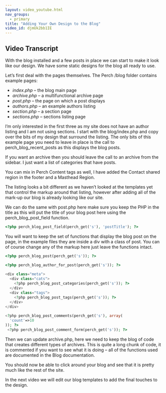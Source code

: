 ```yaml
---
layout: video_youtube.html
nav_groups:
  - primary
title: "Adding Your Own Design to the Blog"
video_id: djmUk2bb1IE
---
```

## Video Transcript

With the blog installed and a few posts in place we can start to make it look like our design. We have some static designs for the blog all ready to use.

Let’s first deal with the pages themselves. The Perch /blog folder contains example pages:

* *index.php* – the blog main page
* *archive.php* – a multifunctional archive page
* *post.php* – the page on which a post displays
* *authors.php* – an example authors listing
* *section.php* – a section page
* *sections.php* – sections listing page

I’m only interested in the first three as my site does not have an author listing and I am not using sections. I start with the blog/index.php and copy over the bits of my design that surround the listing. The only bits of this example page you need to leave in place is the call to perch_blog_recent_posts as this displays the blog posts.

If you want an archive then you should leave the call to an archive from the sidebar. I just want a list of categories that have posts.

You can mix in Perch Content tags as well, I have added the Contact shared region in the footer and a Masthead Region.

The listing looks a bit different as we haven’t looked at the templates yet that control the markup around that listing, however after adding all of the mark-up our blog is already looking like our site.

We can do the same with post.php here make sure you keep the PHP in the title as this will put the title of your blog post here using the perch_blog_post_field function.

```php
<?php perch_blog_post_field(perch_get('s'), 'postTitle'); ?> 
```

You will want to keep the set of functions that display the blog post on the page, in the example files they are inside a div with a class of post. You can of course change any of the markup here just leave the functions intact.

```php
<?php perch_blog_post(perch_get('s')); ?>

<?php perch_blog_author_for_post(perch_get('s')); ?>
                  
<div class="meta">
  <div class="cats">
    <?php perch_blog_post_categories(perch_get('s')); ?>
  </div>
  <div class="tags">
    <?php perch_blog_post_tags(perch_get('s')); ?>
  </div>
</div>
                  
<?php perch_blog_post_comments(perch_get('s'), array(
  'count'=>10
)); ?>
 <?php perch_blog_post_comment_form(perch_get('s')); ?>
 ```

Then we can update archive.php, here we need to keep the blog of code that creates different types of archives. This is quite a long chunk of code, it is commented if you want to see what it is doing – all of the functions used are documented in the Blog documentation.

You should now be able to click around your blog and see that it is pretty much like the rest of the site.

In the next video we will edit our blog templates to add the final touches to the design.
